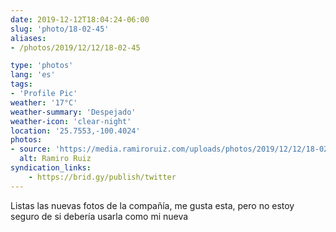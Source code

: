 ```yaml
---
date: 2019-12-12T18:04:24-06:00
slug: 'photo/18-02-45'
aliases:
- /photos/2019/12/12/18-02-45

type: 'photos'
lang: 'es'
tags:
- 'Profile Pic'
weather: '17°C'
weather-summary: 'Despejado'
weather-icon: 'clear-night'
location: '25.7553,-100.4024'
photos:
- source: 'https://media.ramiroruiz.com/uploads/photos/2019/12/12/18-02-45/ramiro-ruiz.jpeg'
  alt: Ramiro Ruiz
syndication_links:
    - https://brid.gy/publish/twitter
---
```

Listas las nuevas fotos de la compañía, me gusta esta, pero no estoy seguro de si debería usarla como mi nueva 